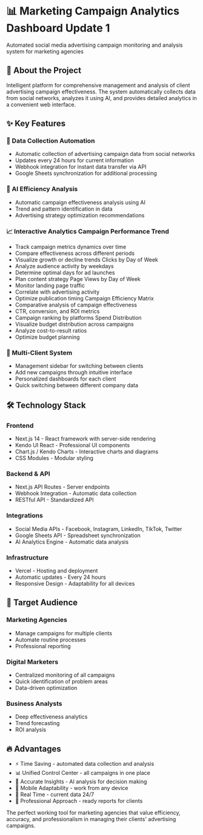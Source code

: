 # 📊 Marketing Campaign Analytics Dashboard Update 1
Automated social media advertising campaign monitoring and analysis system for marketing agencies

## 🚀 About the Project

Intelligent platform for comprehensive management and analysis of client advertising campaign effectiveness. The system automatically collects data from social networks, analyzes it using AI, and provides detailed analytics in a convenient web interface.

## ✨ Key Features
### 🔄 Data Collection Automation

- Automatic collection of advertising campaign data from social networks
- Updates every 24 hours for current information
- Webhook integration for instant data transfer via API
- Google Sheets synchronization for additional processing

### 🤖 AI Efficiency Analysis

- Automatic campaign effectiveness analysis using AI
- Trend and pattern identification in data
- Advertising strategy optimization recommendations

### 📈 Interactive Analytics Campaign Performance Trend
- Track campaign metrics dynamics over time
- Compare effectiveness across different periods
- Visualize growth or decline trends Clicks by Day of Week
- Analyze audience activity by weekdays
- Determine optimal days for ad launches
- Plan content strategy Page Views by Day of Week
- Monitor landing page traffic
- Correlate with advertising activity
- Optimize publication timing Campaign Efficiency Matrix
- Comparative analysis of campaign effectiveness
- CTR, conversion, and ROI metrics
- Campaign ranking by platforms Spend Distribution
- Visualize budget distribution across campaigns
- Analyze cost-to-result ratios
- Optimize budget planning

### 🏢 Multi-Client System

- Management sidebar for switching between clients
- Add new campaigns through intuitive interface
- Personalized dashboards for each client
- Quick switching between different company data

## 🛠 Technology Stack

### Frontend
- Next.js 14 - React framework with server-side rendering
- Kendo UI React - Professional UI components
- Chart.js / Kendo Charts - Interactive charts and diagrams
- CSS Modules - Modular styling

### Backend & API
- Next.js API Routes - Server endpoints
- Webhook Integration - Automatic data collection
- RESTful API - Standardized API

### Integrations

- Social Media APIs - Facebook, Instagram, LinkedIn, TikTok, Twitter
- Google Sheets API - Spreadsheet synchronization
- AI Analytics Engine - Automatic data analysis

### Infrastructure
- Vercel - Hosting and deployment
- Automatic updates - Every 24 hours
- Responsive Design - Adaptability for all devices

## 🎯 Target Audience

### Marketing Agencies
- Manage campaigns for multiple clients
- Automate routine processes
- Professional reporting

### Digital Marketers

- Centralized monitoring of all campaigns
- Quick identification of problem areas
- Data-driven optimization

### Business Analysts

- Deep effectiveness analytics
- Trend forecasting
- ROI analysis

## 🔥 Advantages
- ⚡ Time Saving - automated data collection and analysis
- 📊 Unified Control Center - all campaigns in one place
- 🎯 Accurate Insights - AI analysis for decision making
- 📱 Mobile Adaptability - work from any device
- 🔄 Real Time - current data 24/7
- 💼 Professional Approach - ready reports for clients

The perfect working tool for marketing agencies that value efficiency, accuracy, and professionalism in managing their clients' advertising campaigns.
